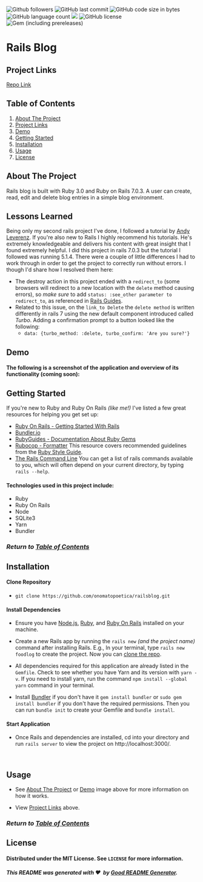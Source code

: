 ![Github followers](https://img.shields.io/github/followers/onomatopoetica?color=blue&logo=GitHub&style=flat)  ![GitHub last commit](https://img.shields.io/github/last-commit/onomatopoetica/railsblog)  ![GitHub code size in bytes](https://img.shields.io/github/languages/code-size/onomatopoetica/railsblog?color=yellow)  ![GitHub language count](https://img.shields.io/github/languages/count/onomatopoetica/railsblog?color=orange&logo=GitHub&style=flat)  ![](https://img.shields.io/badge/language-ruby-red/?style=flat&logo=ruby&logoColor=red&color=red) ![GitHub license](https://img.shields.io/badge/license-MIT-yellow) ![Gem (including prereleases)](https://img.shields.io/gem/v/rails?include_prereleases&logo=ruby&logoColor=red&color=red) 

# Rails Blog 

## Project Links
[Repo Link](https://github.com/onomatopoetica/railsblog)

    
## Table of Contents
1. [About The Project](#About-The-Project)
1. [Project Links](#Project-Links)
1. [Demo](#Demo)
1. [Getting Started](#Getting-Started)
1. [Installation](#Installation)
1. [Usage](#Usage)
1. [License](#License)

## About The Project
Rails blog is built with Ruby 3.0 and Ruby on Rails 7.0.3. A user can create, read, edit and delete blog entries in a simple blog environment.

## Lessons Learned

Being only my second rails project I've done, I followed a tutorial by [Andy Leverenz](Web-Crunch.com). If you're also new to Rails I highly recommend his tutorials. He's extremely knowledgeable and delivers his content with great insight that I found extremely helpful. I did this project in rails 7.0.3 but the tutorial I followed was running 5.1.4. There were a couple of little differences I had to work through in order to get the project to correctly run without errors. I though I'd share how I resolved them here:
*  The destroy action in this project ended with a `redirect_to` (some browsers will redirect to a new location with the `delete` method causing errors), so *make sure* to add `status: :see_other parameter to redirect_to`, as referenced in [Rails Guides](https://guides.rubyonrails.org/getting_started.html#deleting-an-article).
*  Related to this issue, on the `link_to Delete` the `delete method` is written differently in rails 7 using the new default component introduced called *Turbo*. Adding a confirmation prompt to a button looked like the following: 
    *  `data: {turbo_method: :delete, turbo_confirm: 'Are you sure?'}`

## Demo

#### The following is a screenshot of the application and overview of its functionality (coming soon): <br>

<!-- <img src="./example.png" alt="app screenshot" width="900" height="auto"> -->

## Getting Started

If you're new to Ruby and Ruby On Rails *(like me!)* I've listed a few great resources for helping you get set up:
* [Ruby On Rails - Getting Started With Rails](https://guides.rubyonrails.org/getting_started.html) 
* [Bundler.io](https://bundler.io/v2.3/man/bundle-install.1.html)
* [RubyGuides - Documentation About Ruby Gems](https://www.rubyguides.com/2018/09/ruby-gems-gemfiles-bundler/)
* [Rubocop - Formatter](https://www.mashupgarage.com/playbook/rails/rubocop.html) This resource covers recommended guidelines from the [Ruby Style Guide](https://github.com/rubocop/ruby-style-guide). 
* [The Rails Command Line](https://guides.rubyonrails.org/command_line.html) You can get a list of rails commands available to you, which will often depend on your current directory, by typing `rails --help`.
    
#### Technologies used in this project include:
* Ruby
* Ruby On Rails
* Node
* SQLite3
* Yarn
* Bundler

### _Return to [Table of Contents](#Table-of-Contents)_
    
## Installation
 
#### Clone Repository

* `git clone https://github.com/onomatopoetica/railsblog.git`

#### Install Dependencies 

* Ensure you have [Node.js](https://nodejs.org), [Ruby](https://www.ruby-lang.org/en/documentation/installation/), and [Ruby On Rails](https://guides.rubyonrails.org/getting_started.html#creating-a-new-rails-project-installing-rails) installed on your machine. 

* Create a new Rails app by running the `rails new` *(and the project name)* command after installing Rails. E.g., In your terminal, type `rails new foodlog` to create the project. Now you can [clone the repo](https://docs.github.com/en/repositories/creating-and-managing-repositories/cloning-a-repository).

* All dependencies required for this application are already listed in the `Gemfile`. Check to see whether you have Yarn and its version with `yarn -v`. If you need to install yarn, run the command `npm install --global yarn` command in your terminal. 

* Install [Bundler](https://bundler.io/) if you don't have it `gem install bundler` or `sudo gem install bundler` if you don't have the required permissions. Then you can run `bundle init` to create your Gemfile and `bundle install`. 

#### Start Application

* Once Rails and dependencies are installed, cd into your directory and run `rails server` to view the project on http://localhost:3000/.
<br>

## Usage 

* See [About The Project](#About-The-Project) or [Demo](#Demo) image above for more information on how it works.

* View [Project Links](#Project-Links) above.

### _Return to [Table of Contents](#Table-of-Contents)_
    
## License
#### Distributed under the MIT License. See `LICENSE` for more information.

##### This README was generated with :hearts:&nbsp; by [Good README Generator](https://github.com/onomatopoetica/Good-README-Generator).


